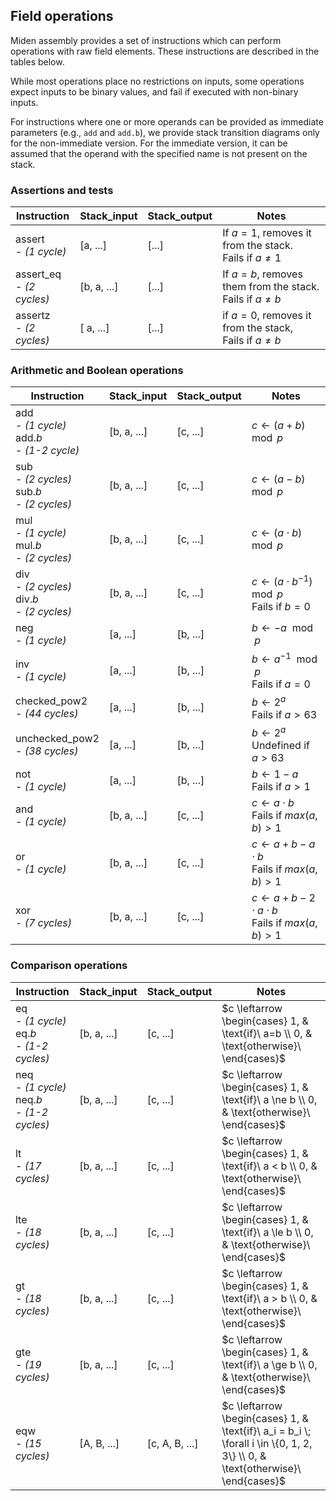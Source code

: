 ## Field operations
Miden assembly provides a set of instructions which can perform operations with raw field elements. These instructions are described in the tables below.

While most operations place no restrictions on inputs, some operations expect inputs to be binary values, and fail if executed with non-binary inputs.

For instructions where one or more operands can be provided as immediate parameters (e.g., `add` and `add.b`), we provide stack transition diagrams only for the non-immediate version. For the immediate version, it can be assumed that the operand with the specified name is not present on the stack.

### Assertions and tests

| Instruction      | Stack_input | Stack_output  | Notes                         |
| ---------------- | ----------- | ------------- | ----------------------------- |
| assert  <br> - *(1 cycle)*          | [a, ...]    | [...]         | If $a = 1$, removes it from the stack. <br> Fails if $a \ne 1$ |
| assert_eq <br> - *(2 cycles)*        | [b, a, ...] | [...]         | If $a = b$, removes them from the stack. <br> Fails if $a \ne b$ |
| assertz <br> - *(2 cycles)*       | [ a, ...] | [...]              | if $a = 0$, removes it from the stack, <br> Fails if $a \ne b$ |

### Arithmetic and Boolean operations

| Instruction      | Stack_input | Stack_output  | Notes                         |
| ---------------- | ----------- | ------------- | ----------------------------- |
| add <br> - *(1 cycle)*  <br> add.*b* <br> - *(1-2 cycle)*  | [b, a, ...] | [c, ...]      | $c \leftarrow (a + b) \mod p$          |
| sub <br> - *(2 cycles)*  <br> sub.*b* <br> - *(2 cycles)*  | [b, a, ...] | [c, ...]      | $c \leftarrow (a - b) \mod p$          |
| mul <br> - *(1 cycle)*  <br> mul.*b* <br> - *(2 cycles)*  | [b, a, ...] | [c, ...]      | $c \leftarrow (a \cdot b) \mod p$      |
| div <br> - *(2 cycles)*  <br> div.*b* <br> - *(2 cycles)*  | [b, a, ...] | [c, ...]      | $c \leftarrow (a \cdot b^{-1}) \mod p$ <br> Fails if $b = 0$ |
| neg <br> - *(1 cycle)*              | [a, ...]    | [b, ...]      | $b \leftarrow -a \mod p$               |
| inv <br> - *(1 cycle)*              | [a, ...]    | [b, ...]      | $b \leftarrow a^{-1} \mod p$ <br> Fails if $a = 0$ |
| checked_pow2 <br> - *(44 cycles)*     | [a, ...]    | [b, ...]      | $b \leftarrow 2^a$ <br> Fails if $a > 63$ |
| unchecked_pow2 <br> - *(38 cycles)*   | [a, ...]    | [b, ...]      | $b \leftarrow 2^a$ <br> Undefined if $a > 63$ |
| not <br> - *(1 cycle)*              | [a, ...]    | [b, ...]      | $b \leftarrow 1 - a$ <br> Fails if $a > 1$ |
| and <br> - *(1 cycle)*              | [b, a, ...] | [c, ...]      | $c \leftarrow a \cdot b$ <br> Fails if $max(a, b) > 1$ |
| or <br> - *(1 cycle)*               | [b, a, ...] | [c, ...]      | $c \leftarrow a + b - a \cdot b$ <br> Fails if $max(a, b) > 1$ |
| xor <br> - *(7 cycles)*              | [b, a, ...] | [c, ...]      | $c \leftarrow a + b - 2 \cdot a \cdot b$ <br> Fails if $max(a, b) > 1$ |

### Comparison operations

| Instruction      | Stack_input | Stack_output   | Notes                         |
| ---------------- | ----------- | -------------- | ----------------------------- |
| eq <br> - *(1 cycle)*  <br> eq.*b* <br> - *(1-2 cycles)*   | [b, a, ...] | [c, ...]       | $c \leftarrow \begin{cases} 1, & \text{if}\ a=b \\ 0, & \text{otherwise}\ \end{cases}$ |
| neq <br> - *(1 cycle)*  <br> neq.*b* <br> - *(1-2 cycles)*  | [b, a, ...] | [c, ...]       | $c \leftarrow \begin{cases} 1, & \text{if}\ a \ne b \\ 0, & \text{otherwise}\ \end{cases}$ |
| lt <br> - *(17 cycles)*               | [b, a, ...] | [c, ...]       | $c \leftarrow \begin{cases} 1, & \text{if}\ a < b \\ 0, & \text{otherwise}\ \end{cases}$ |
| lte <br> - *(18 cycles)*              | [b, a, ...] | [c, ...]       | $c \leftarrow \begin{cases} 1, & \text{if}\ a \le b \\ 0, & \text{otherwise}\ \end{cases}$ |
| gt <br> - *(18 cycles)*               | [b, a, ...] | [c, ...]       | $c \leftarrow \begin{cases} 1, & \text{if}\ a > b \\ 0, & \text{otherwise}\ \end{cases}$ |
| gte <br> - *(19 cycles)*              | [b, a, ...] | [c, ...]       | $c \leftarrow \begin{cases} 1, & \text{if}\ a \ge b \\ 0, & \text{otherwise}\ \end{cases}$ |
| eqw <br> - *(15 cycles)*              | [A, B, ...] | [c, A, B, ...] | $c \leftarrow \begin{cases} 1, & \text{if}\ a_i = b_i \; \forall i \in \{0, 1, 2, 3\} \\ 0, & \text{otherwise}\ \end{cases}$ |


